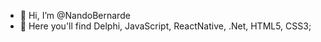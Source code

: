 - 👋 Hi, I’m @NandoBernarde
- 👀 Here you'll find Delphi, JavaScript, ReactNative, .Net, HTML5, CSS3; 

<!---
NandoBernarde/NandoBernarde is a ✨ special ✨ repository because its `README.md` (this file) appears on your GitHub profile.
You can click the Preview link to take a look at your changes.
--->
